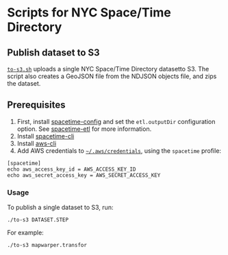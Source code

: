# Scripts for NYC Space/Time Directory

## Publish dataset to S3

[`to-s3.sh`](to-s3.sh) uploads a single NYC Space/Time Directory datasetto S3. The script also creates a GeoJSON file from the NDJSON objects file, and zips the dataset.

## Prerequisites

1. First, install [spacetime-config](https://github.com/nypl-spacetime/spacetime-config) and set the `etl.outputDir` configuration option. See [spacetime-etl](https://github.com/nypl-spacetime/spacetime-etl) for more information.
2. Install [spacetime-cli](https://github.com/nypl-spacetime/spacetime-cli)
3. Install [aws-cli](https://github.com/aws/aws-cli)
4. Add AWS credentials to [`~/.aws/credentials`](http://docs.aws.amazon.com/cli/latest/userguide/cli-chap-getting-started.html#cli-config-files), using the `spacetime` profile:

```
[spacetime]
echo aws_access_key_id = AWS_ACCESS_KEY_ID
echo aws_secret_access_key = AWS_SECRET_ACCESS_KEY
```

### Usage

To publish a single dataset to S3, run:

    ./to-s3 DATASET.STEP

For example:

    ./to-s3 mapwarper.transfor
